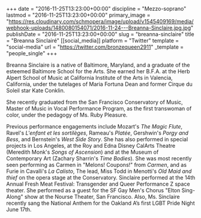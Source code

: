 +++
date = "2016-11-25T13:23:00+00:00"
discipline = "Mezzo-soprano"
lastmod = "2016-11-25T13:23:00+00:00"
primary_image = "https://res.cloudinary.com/schmopera/image/upload/v1545409169/media/webhook-uploads/1480080154071/2016-11-24---Breanna-Sinclaire.jpg.jpg"
publishDate = "2016-11-25T13:23:00+00:00"
slug = "breanna-sinclaire"
title = "Breanna Sinclairé"
[[social_media]]
platform = "Twitter"
template = "social-media"
url = "https://twitter.com/bronzequeen2911"
_template = "people_single"
+++

Breanna Sinclaire is a native of Baltimore, Maryland, and a graduate of the esteemed Baltimore School for the Arts. She earned her B.F.A. at the Herb Alpert School of Music at California Institute of the Arts in Valencia, California, under the tutelages of Maria Fortuna Dean and former Cirque du Soleil star Kate Conklin.

She recently graduated from the San Francisco Conservatory of Music, Master of Music in Vocal Performance Program, as the first transwoman of color, under the pedagogy of Ms. Ruby Pleasure.

Previous performance engagements include Mozart's *The Magic Flute*, Ravel's *L'enfant et les sortilèges*, Rameau's *Platée*, Gershwin's *Porgy and Bess*, and Bernstein's *West Side Story*. She has also performed in special projects in Los Angeles, at the Roy and Edna Disney CalArts Theatre (Meredith Monk's *Songs of Ascension*) and at the Museum of Contemporary Art (Zachary Sharrin's *Time Bodies*). She was most recently seen performing as Carmen in "Melons! Coupons!" from *Carmen*, and as Furie in Cavalli's *La Calisto*, The lead, Miss Todd in Menotti's *Old Maid and thief* on the opera stage at the Conservatory. Sinclaire performed at the 14th Annual Fresh Meat Festival: Transgender and Queer Performance Z space theater. She performed as a guest for the SF Gay Men's Chorus "Elton Sing-Along" show at the Nourse Theater, San Francisco. Also, Ms. Sinclaire recently sang the National Anthem for the Oakland A’s first LGBT Pride Night June 17th.
